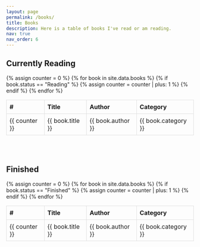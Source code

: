 ```yaml
---
layout: page
permalink: /books/
title: Books
description: Here is a table of books I've read or am reading.
nav: true
nav_order: 6
---
```

<!-- Include DataTables CSS -->
<link rel="stylesheet" href="https://cdn.datatables.net/1.13.1/css/jquery.dataTables.min.css">

<style>
  table {
    width: 100%; /* Ensure all tables are the same width */
    border-collapse: collapse; /* Optional: Makes tables look cleaner */
  }
  table th, table td {
    border: 1px solid #ddd; /* Optional: Adds a border for clarity */
    text-align: left; /* Align text to the left */
    padding: 8px; /* Add some padding */
  }
</style>

## Currently Reading
<table id="currently-reading-table">
  <thead>
    <tr>
      <th>#</th>
      <th>Title</th>
      <th>Author</th>
      <th>Category</th>
    </tr>
  </thead>
  <tbody>
    {% assign counter = 0 %} <!-- Initialize the counter -->
    {% for book in site.data.books %}
      {% if book.status == "Reading" %}
        {% assign counter = counter | plus: 1 %} <!-- Increment the counter -->
        <tr>
          <td>{{ counter }}</td> <!-- Display the counter -->
          <td>{{ book.title }}</td>
          <td>{{ book.author }}</td>
          <td>{{ book.category }}</td>
        </tr>
      {% endif %}
    {% endfor %}
  </tbody>
</table>

<br><br>

## Finished
<table id="finished-table">
  <thead>
    <tr>
      <th>#</th>
      <th>Title</th>
      <th>Author</th>
      <th>Category</th>
    </tr>
  </thead>
  <tbody>
    {% assign counter = 0 %} <!-- Reset the counter for the second table -->
    {% for book in site.data.books %}
      {% if book.status == "Finished" %}
        {% assign counter = counter | plus: 1 %} <!-- Increment the counter -->
        <tr>
          <td>{{ counter }}</td> <!-- Display the counter -->
          <td>{{ book.title }}</td>
          <td>{{ book.author }}</td>
          <td>{{ book.category }}</td>
        </tr>
      {% endif %}
    {% endfor %}
  </tbody>
</table>

<!-- Include jQuery and DataTables JS -->
<script src="https://code.jquery.com/jquery-3.6.0.min.js"></script>
<script src="https://cdn.datatables.net/1.13.1/js/jquery.dataTables.min.js"></script>

<script>
  // Initialize DataTables for each table
  $(document).ready(function() {
    $('#currently-reading-table').DataTable({
      "paging": true,
      "searching": true,
      "info": true
    });
    $('#finished-table').DataTable({
      "paging": true,
      "searching": true,
      "info": true
    });
  });
</script>

